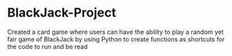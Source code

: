 # BlackJack-Project
Created a card game where users can have the ability to play a random yet fair game of BlackJack by using Python to create functions as shortcuts for the code to run and be read
